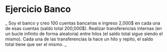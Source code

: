 # Ejercicio Banco
_
Soy el banco y creo 100 cuentas bancarias e ingreso 2,000$ en cada
una de esas cuentas (saldo total 200,000$). Realizar transferencias internas
(en un bucle infinito de forma aleatoria) entre hilos (el saldo total sigue siendo el mismo).
Cada una de las transferencias la hace un hilo y repito, el saldo
total tiene que ser el mismo.
_


